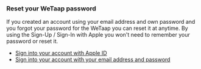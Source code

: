 ### **Reset your WeTaap password** <a name="reset-password"></a>

If you created an account using your email address and own password and you forgot your password for the WeTaap you can reset it at anytime.
By using the Sign-Up / Sign-In with Apple you won't need to remember your password or reset it.

- [Sign into your account with Apple ID](../tutorials/how-to-sign-in.md#signin-with-apple-id)
- [Sign into your account with your email address and password](../tutorials/how-to-sign-in.md#signin-with-email)